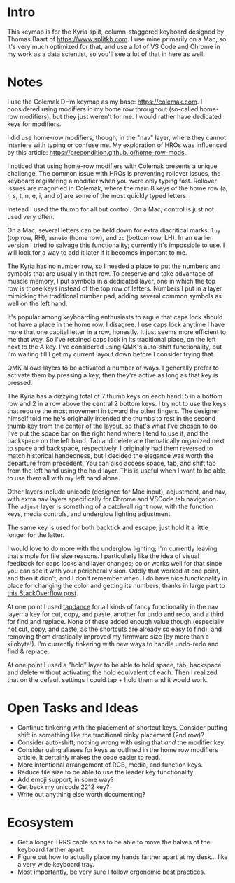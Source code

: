 # Intro

This keymap is for the Kyria split, column-staggered keyboard
designed by Thomas Baart of https://www.splitkb.com.
I use mine primarily on a Mac, so it's very much optimized for that,
and use a lot of VS Code and Chrome in my work as a data scientist,
so you'll see a lot of that in here as well.

# Notes

I use the Colemak DHm keymap as my base: https://colemak.com.
I considered using modifiers in my home row throughout (so-called home-row modifiers),
but they just weren't for me.
I would rather have dedicated keys for modifiers.

I did use home-row modifiers, though, in the "nav" layer,
where they cannot interfere with typing or confuse me.
My exploration of HROs was influenced by this article:
https://precondition.github.io/home-row-mods.

I noticed that using home-row modifiers with Colemak presents a unique challenge.
The common issue with HROs is preventing rollover issues,
the keyboard registering a modifier when you were only typing fast.
Rollover issues are magnified in Colemak, where the main 8 keys of the home row
(a, r, s, t, n, e, i, and o) are some of the most quickly typed letters.

Instead I used the thumb for all but control.
On a Mac, control is just not used very often.

On a Mac, several letters can be held down for extra diacritical marks:
`luy` (top row, RH), `asneio` (home row), and `zc` (bottom row, LH).
In an earlier version I tried to salvage this functionality;
currently it's impossible to use.
I will look for a way to add it later if it becomes important to me.

The Kyria has no number row, so I needed a place to put the numbers and symbols
that are usually in that row.
To preserve and take advantage of muscle memory, I put symbols in a dedicated layer,
one in which the top row is those keys instead of the top row of letters.
Numbers I put in a layer mimicking the traditional number pad,
adding several common symbols as well on the left hand.

It's popular among keyboarding enthusiasts to argue
that caps lock should not have a place in the home row.
I disagree.
I use caps lock anytime I have more that one capital letter in a row, honestly.
It just seems more efficient to me that way.
So I've retained caps lock in its traditional place, on the left next to the A key.
I've considered using QMK's auto-shift functionality,
but I'm waiting till I get my current layout down before I consider trying that.

QMK allows layers to be activated a number of ways.
I generally prefer to activate them by pressing a key;
then they're active as long as that key is pressed.

The Kyria has a dizzying total of 7 thumb keys on each hand:
5 in a bottom row and 2 in a row above the central 2 bottom keys.
I try not to use the keys that require the most movement in toward the other fingers.
The designer himself told me he's originally intended the thumbs to rest
in the second thumb key from the center of the layout,
so that's what I've chosen to do.
I've put the space bar on the right hand where I tend to use it,
and the backspace on the left hand.
Tab and delete are thematically organized next to space and backspace, respectively.
I originally had them reversed to match historical handedness,
but I decided the elegance was worth the departure from precedent.
You can also access space, tab, and shift tab from the left hand using the hold layer.
This is useful when I want to be able to use them all with my left hand alone.

Other layers include unicode (designed for Mac input), adjustment, and nav,
with extra nav layers specifically for Chrome and VSCode tab navigation.
The `adjust` layer is something of a catch-all right now, with the function keys,
media controls, and underglow lighting adjustment.

The same key is used for both backtick and escape;
just hold it a little longer for the latter.

I would love to do more with the underglow lighting;
I'm currently leaving that simple for file size reasons.
I particularly like the idea of visual feedback for caps locks and layer changes;
color works well for that since you can see it with your peripheral vision.
Oddly that worked at one point, and then it didn't, and I don't remember when.
I do have nice functionality in place for changing the color and getting its numbers,
thanks in large part to [this StackOverflow post][lighting-stackoverflow].

At one point I used [tapdance][tapdance] for all kinds of fancy functionality
in the nav layer:
a key for cut, copy, and paste,
another for undo and redo,
and a third for find and replace.
None of these added enough value though
(especially not cut, copy, and paste, as the shortcuts are already so easy to find),
and removing them drastically improved my firmware size (by more than a kilobyte!).
I'm currently tinkering with new ways to handle undo-redo and find & replace.

At one point I used a "hold" layer to be able to hold space, tab, backspace and delete
without activating the hold equivalent of each.
Then I realized that on the default settings I could tap + hold them and it would work.

# Open Tasks and Ideas

* Continue tinkering with the placement of shortcut keys.
  Consider putting shift in something like the traditional pinky placement (2nd row)?
* Consider auto-shift; nothing wrong with using that _and_ the modifier key.
* Consider using aliases for keys as outlined in the home row modifiers article.
  It certainly makes the code easier to read.
* More intentional arrangement of RGB, media, and function keys.
* Reduce file size to be able to use the leader key functionality.
* Add emoji support, in some way?
* Get back my unicode 2212 key?
* Write out anything else worth documenting?

# Ecosystem

* Get a longer TRRS cable so as to be able to move the halves of the keyboard
  farther apart.
* Figure out how to actually place my hands farther apart at my desk…
  like a very wide keyboard tray.
* Most importantly, be very sure I follow ergonomic best practices.

[lighting-stackoverflow]: https://stackoverflow.com/questions/65556317/qmk-rgb-saturation-bottoms-out
[tapdance]: https://beta.docs.qmk.fm/using-qmk/software-features/feature_tap_dance
